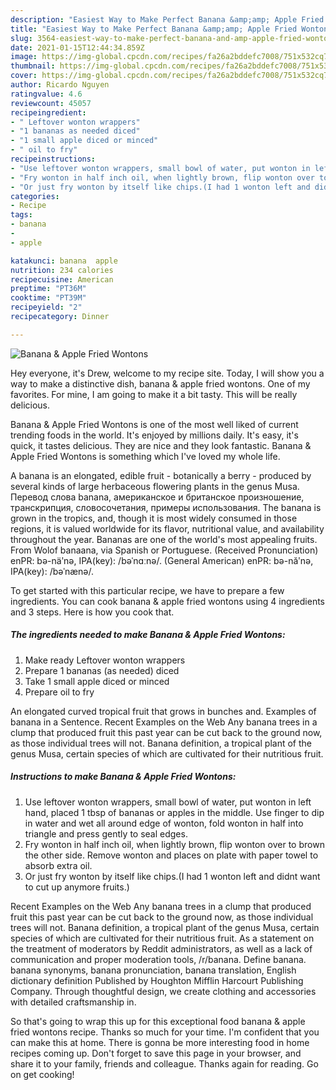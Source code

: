 ```yaml
---
description: "Easiest Way to Make Perfect Banana &amp;amp; Apple Fried Wontons"
title: "Easiest Way to Make Perfect Banana &amp;amp; Apple Fried Wontons"
slug: 3564-easiest-way-to-make-perfect-banana-and-amp-apple-fried-wontons
date: 2021-01-15T12:44:34.859Z
image: https://img-global.cpcdn.com/recipes/fa26a2bddefc7008/751x532cq70/banana-apple-fried-wontons-recipe-main-photo.jpg
thumbnail: https://img-global.cpcdn.com/recipes/fa26a2bddefc7008/751x532cq70/banana-apple-fried-wontons-recipe-main-photo.jpg
cover: https://img-global.cpcdn.com/recipes/fa26a2bddefc7008/751x532cq70/banana-apple-fried-wontons-recipe-main-photo.jpg
author: Ricardo Nguyen
ratingvalue: 4.6
reviewcount: 45057
recipeingredient:
- " Leftover wonton wrappers"
- "1 bananas as needed diced"
- "1 small apple diced or minced"
- " oil to fry"
recipeinstructions:
- "Use leftover wonton wrappers, small bowl of water, put wonton in left hand, placed 1 tbsp of bananas or apples in the middle. Use finger to dip in water and wet all around edge of wonton, fold wonton in half into triangle and press gently to seal edges."
- "Fry wonton in half inch oil, when lightly brown, flip wonton over to brown the other side. Remove wonton and places on plate with paper towel to absorb extra oil."
- "Or just fry wonton by itself like chips.(I had 1 wonton left and didnt want to cut up anymore fruits.)"
categories:
- Recipe
tags:
- banana
- 
- apple

katakunci: banana  apple 
nutrition: 234 calories
recipecuisine: American
preptime: "PT36M"
cooktime: "PT39M"
recipeyield: "2"
recipecategory: Dinner

---
```



![Banana &amp; Apple Fried Wontons](https://img-global.cpcdn.com/recipes/fa26a2bddefc7008/751x532cq70/banana-apple-fried-wontons-recipe-main-photo.jpg)

Hey everyone, it's Drew, welcome to my recipe site. Today, I will show you a way to make a distinctive dish, banana &amp; apple fried wontons. One of my favorites. For mine, I am going to make it a bit tasty. This will be really delicious.

Banana &amp; Apple Fried Wontons is one of the most well liked of current trending foods in the world. It's enjoyed by millions daily. It's easy, it's quick, it tastes delicious. They are nice and they look fantastic. Banana &amp; Apple Fried Wontons is something which I've loved my whole life.

A banana is an elongated, edible fruit - botanically a berry - produced by several kinds of large herbaceous flowering plants in the genus Musa. Перевод слова banana, американское и британское произношение, транскрипция, словосочетания, примеры использования. The banana is grown in the tropics, and, though it is most widely consumed in those regions, it is valued worldwide for its flavor, nutritional value, and availability throughout the year. Bananas are one of the world&#39;s most appealing fruits. From Wolof banaana, via Spanish or Portuguese. (Received Pronunciation) enPR: bə-näʹnə, IPA(key): /bəˈnɑːnə/. (General American) enPR: bə-năʹnə, IPA(key): /bəˈnænə/.


To get started with this particular recipe, we have to prepare a few ingredients. You can cook banana &amp; apple fried wontons using 4 ingredients and 3 steps. Here is how you cook that.

<!--inarticleads1-->

##### The ingredients needed to make Banana &amp; Apple Fried Wontons:

1. Make ready  Leftover wonton wrappers
1. Prepare 1 bananas (as needed) diced
1. Take 1 small apple diced or minced
1. Prepare  oil to fry


An elongated curved tropical fruit that grows in bunches and. Examples of banana in a Sentence. Recent Examples on the Web Any banana trees in a clump that produced fruit this past year can be cut back to the ground now, as those individual trees will not. Banana definition, a tropical plant of the genus Musa, certain species of which are cultivated for their nutritious fruit. 

<!--inarticleads2-->

##### Instructions to make Banana &amp; Apple Fried Wontons:

1. Use leftover wonton wrappers, small bowl of water, put wonton in left hand, placed 1 tbsp of bananas or apples in the middle. Use finger to dip in water and wet all around edge of wonton, fold wonton in half into triangle and press gently to seal edges.
1. Fry wonton in half inch oil, when lightly brown, flip wonton over to brown the other side. Remove wonton and places on plate with paper towel to absorb extra oil.
1. Or just fry wonton by itself like chips.(I had 1 wonton left and didnt want to cut up anymore fruits.)


Recent Examples on the Web Any banana trees in a clump that produced fruit this past year can be cut back to the ground now, as those individual trees will not. Banana definition, a tropical plant of the genus Musa, certain species of which are cultivated for their nutritious fruit. As a statement on the treatment of moderators by Reddit administrators, as well as a lack of communication and proper moderation tools, /r/banana. Define banana. banana synonyms, banana pronunciation, banana translation, English dictionary definition Published by Houghton Mifflin Harcourt Publishing Company. Through thoughtful design, we create clothing and accessories with detailed craftsmanship in. 

So that's going to wrap this up for this exceptional food banana &amp; apple fried wontons recipe. Thanks so much for your time. I'm confident that you can make this at home. There is gonna be more interesting food in home recipes coming up. Don't forget to save this page in your browser, and share it to your family, friends and colleague. Thanks again for reading. Go on get cooking!
